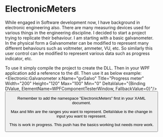 # ElectronicMeters
While engaged in Software development now, I have background in electronic engineering also.
There are many measuring devices used for various things in the engineering discipline.
I decided to start a project trying to replicate their behaviour.
I am starting with a basic galvanometer. In the physical form a Galvanometer can be modified to represent
many different behaviours such as voltmeter, ammeter, VU, etc. So similarly this user control can be modified
to represent various data such as progress indicator, etc. 

To use it simply compile the project to create the DLL. 
Then in your WPF application add a reference to the dll.
Then use it as below example:
        <Grid Margin="10,10,0,0">
            <Electronic:Galvanometer x:Name="gvGalvo" Title="Progress meter" Width="200" Height="120" Max="100" Min="0" DeltaValue="{Binding DValue, ElementName=WPFComponentTesterWindow, FallbackValue=0}"/>
        </Grid>
        <Button x:Name="btnUpdate" Content="Update" HorizontalAlignment="Left" Margin="10,289,0,0" VerticalAlignment="Top" Width="75" Click="btnUpdate_Click"/>

Remember to add the namespace "ElectronicMeters" first in your XAML document.

Max and Min are the ranges you want to represent. DeltaValue is the change in input you want to represent.

This is work in progress. This push has the basics working but needs more work.
